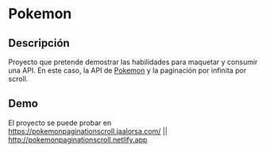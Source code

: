 # Pokemon

## Descripción

Proyecto que pretende demostrar las habilidades para maquetar y consumir una API. En este caso, la API de [Pokemon](https://pokeapi.co/) y la paginación por infinita por scroll.

## Demo

El proyecto se puede probar en https://pokemonpaginationscroll.jaalorsa.com/ || http://pokemonpaginationscroll.netlify.app
